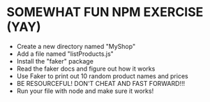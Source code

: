 # SOMEWHAT FUN NPM EXERCISE (YAY)

* Create a new directory named "MyShop"
* Add a file named "listProducts.js"
* Install the "faker" package
* Read the faker docs and figure out how it works
* Use Faker to print out 10 random product names and prices
* BE RESOURCEFUL! DON'T CHEAT AND FAST FORWARD!!!
* Run your file with node and make sure it works!